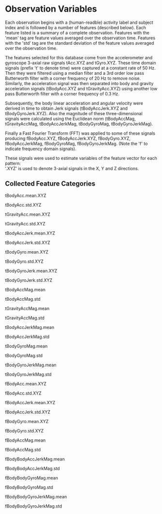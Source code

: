 # Observation Variables
Each observation begins with a (human-readble) activity label and subject index and is followed by a number of features (described below). Each feature listed is a summary of a complete observation. Features with the 'mean' tag are feature values averaged over the observation time. Features with the 'std' tag are the standard deviation of the feature values averaged over the observation time. 

The features selected for this database come from the accelerometer and gyroscope 3-axial raw signals tAcc.XYZ and tGyro.XYZ. These time domain signals (prefix 't' to denote time) were captured at a constant rate of 50 Hz. Then they were filtered using a median filter and a 3rd order low pass Butterworth filter with a corner frequency of 20 Hz to remove noise. Similarly, the acceleration signal was then separated into body and gravity acceleration signals (tBodyAcc.XYZ and tGravityAcc.XYZ) using another low pass Butterworth filter with a corner frequency of 0.3 Hz. 

Subsequently, the body linear acceleration and angular velocity were derived in time to obtain Jerk signals (tBodyAccJerk.XYZ and tBodyGyroJerk.XYZ). Also the magnitude of these three-dimensional signals were calculated using the Euclidean norm (tBodyAccMag, tGravityAccMag, tBodyAccJerkMag, tBodyGyroMag, tBodyGyroJerkMag). 

Finally a Fast Fourier Transform (FFT) was applied to some of these signals producing fBodyAcc.XYZ, fBodyAccJerk.XYZ, fBodyGyro.XYZ, fBodyAccJerkMag, fBodyGyroMag, fBodyGyroJerkMag. (Note the 'f' to indicate frequency domain signals). 

These signals were used to estimate variables of the feature vector for each pattern:  
'.XYZ' is used to denote 3-axial signals in the X, Y and Z directions.

## Collected Feature Categories
tBodyAcc.mean.XYZ

tBodyAcc.std.XYZ

tGravityAcc.mean.XYZ

tGravityAcc.std.XYZ

tBodyAccJerk.mean.XYZ

tBodyAccJerk.std.XYZ

tBodyGyro.mean.XYZ

tBodyGyro.std.XYZ

tBodyGyroJerk.mean.XYZ

tBodyGyroJerk.std.XYZ

tBodyAccMag.mean

tBodyAccMag.std

tGravityAccMag.mean

tGravityAccMag.std

tBodyAccJerkMag.mean

tBodyAccJerkMag.std

tBodyGyroMag.mean

tBodyGyroMag.std

tBodyGyroJerkMag.mean

tBodyGyroJerkMag.std

fBodyAcc.mean.XYZ

fBodyAcc.std.XYZ

fBodyAccJerk.mean.XYZ

fBodyAccJerk.std.XYZ

fBodyGyro.mean.XYZ

fBodyGyro.std.XYZ

fBodyAccMag.mean

fBodyAccMag.std

fBodyBodyAccJerkMag.mean

fBodyBodyAccJerkMag.std

fBodyBodyGyroMag.mean

fBodyBodyGyroMag.std

fBodyBodyGyroJerkMag.mean

fBodyBodyGyroJerkMag.std
